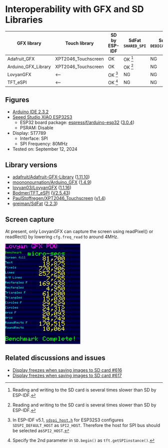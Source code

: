 # Interoperability with GFX and SD Libraries

| GFX library         | Touch library       | SD by ESP-IDF | SdFat `SHARED_SPI` | SdFat `DEDICATED_SPI` |
| ------------------- | ------------------- | ------------- | ------------------ | --------------------- |
| Adafruit_GFX        | XPT2046_Touchscreen | OK            | OK [^1]            | NG                    |
| Arduino_GFX_Library | XPT2046_Touchscreen | OK            | OK [^1]            | NG                    |
| LovyanGFX           | <--                 | OK [^2]       | NG                 | NG                    |
| TFT_eSPI            | <--                 | OK [^3]       | NG                 | NG                    |

## Figures

- [Arduino IDE 2.3.2][1]
- [Seeed Studio XIAO ESP32S3][2]
  - ESP32 board package: [espressif/arduino-esp32][3] ([3.0.4][4])
  - PSRAM: Disable
- Display: ST7789
  - Interface: SPI
  - SPI Frequency: 80MHz
- Tested on: September 12, 2024

## Library versions

- [adafruit/Adafruit-GFX-Library][10] ([1.11.10][11])
- [moononournation/Arduino_GFX][12] ([1.4.9][13])
- [lovyan03/LovyanGFX][14] ([1.1.16][15])
- [Bodmer/TFT_eSPI][16] ([V2.5.43][17])
- [PaulStoffregen/XPT2046_Touchscreen][18] ([v1.4][19])
- [greiman/SdFat][20] ([2.2.3][21])

## Screen capture

At present, only LovyanGFX can capture the screen using readPixel() or readRect() by lowering `cfg.freq_read` to around 4MHz.

![LovyanGFX](benchmark_LovyanGFX.png)

## Related discussions and issues

- [Display freezes when saving images to SD card #616][22]
- [Display freezes when saving images to SD card #617][23]

[^1]: Reading and writing to the SD card is several times slower than SD by ESP-IDF.

[^2]: In ESP-IDF v5.1, [`sdspi_host.h`][24] for ESP32S3 configures `SDSPI_DEFAULT_HOST` as `SPI2_HOST`. Therefore the host for SPI bus should be selected as`SPI2_HOST`.

[^3]: Specify the 2nd parameter in `SD.begin()` as `tft.getSPIinstance()`.

[1]: https://www.arduino.cc/en/software "Software｜Arduino"

[2]: https://wiki.seeedstudio.com/xiao_esp32s3_getting_started/ "Getting Started with Seeed Studio XIAO ESP32S3 (Sense)｜Seeed Studio Wiki"

[3]: https://github.com/espressif/arduino-esp32 "espressif/arduino-esp32: Arduino core for the ESP32"
[4]: https://github.com/espressif/arduino-esp32/releases/tag/3.0.4 "Release Arduino Release v3.0.4 based on ESP-IDF v5.1.4+ · espressif/arduino-esp32"

[10]: https://github.com/adafruit/Adafruit-GFX-Library "adafruit/Adafruit-GFX-Library: Adafruit GFX graphics core Arduino library, this is the &#39;core&#39; class that all our other graphics libraries derive from"
[11]: https://github.com/adafruit/Adafruit-GFX-Library/releases/tag/1.11.10 "Release 1.11.10 Add ATtiny84 support · adafruit/Adafruit-GFX-Library"

[12]: https://github.com/moononournation/Arduino_GFX "moononournation/Arduino_GFX: Arduino GFX developing for various color displays and various data bus interfaces"
[13]: https://github.com/moononournation/Arduino_GFX/releases/tag/v1.4.9 "Release v1.4.9 · moononournation/Arduino_GFX"

[14]: https://github.com/lovyan03/LovyanGFX "lovyan03/LovyanGFX: SPI LCD graphics library for ESP32 (ESP-IDF/ArduinoESP32) / ESP8266 (ArduinoESP8266) / SAMD51(Seeed ArduinoSAMD51)"
[15]: https://github.com/lovyan03/LovyanGFX/releases/tag/1.1.16 "Release 1.1.16 · lovyan03/LovyanGFX"

[16]: https://github.com/Bodmer/TFT_eSPI "Bodmer/TFT_eSPI: Arduino and PlatformIO IDE compatible TFT library optimised for the Raspberry Pi Pico (RP2040), STM32, ESP8266 and ESP32 that supports different driver chips"
[17]: https://github.com/Bodmer/TFT_eSPI/releases/tag/V2.5.43 "Release Bug fixes · Bodmer/TFT_eSPI"

[18]: https://github.com/PaulStoffregen/XPT2046_Touchscreen "PaulStoffregen/XPT2046_Touchscreen: Touchscreen Arduino Library for XPT2046 Touch Controller Chip"
[19]: https://github.com/PaulStoffregen/XPT2046_Touchscreen/releases/tag/v1.4 "Release Version 1.4 · PaulStoffregen/XPT2046_Touchscreen"

[20]: https://github.com/greiman/SdFat "greiman/SdFat: Arduino FAT16/FAT32 exFAT Library"
[21]: https://github.com/greiman/SdFat/releases/tag/2.2.3 "Release Add Move Constructor and bug fixes. · greiman/SdFat"

[22]: https://github.com/lovyan03/LovyanGFX/discussions/616 "Display freezes when saving images to SD card · lovyan03/LovyanGFX · Discussion #616"
[23]: https://github.com/lovyan03/LovyanGFX/issues/617 "Display freezes when saving images to SD card · Issue #617 · lovyan03/LovyanGFX"

[24]: https://github.com/espressif/esp-idf/blob/master/components/esp_driver_sdspi/include/driver/sdspi_host.h#L23-L29 "esp-idf/components/esp_driver_sdspi/include/driver/sdspi_host.h at master · espressif/esp-idf"
